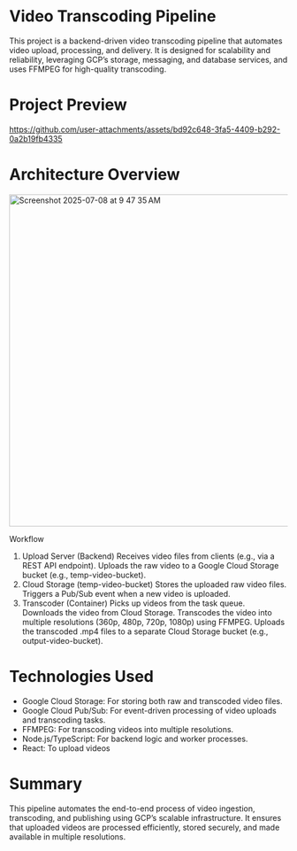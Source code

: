 # Video Transcoding Pipeline
This project is a backend-driven video transcoding pipeline that automates video upload, processing, and delivery. It is designed for scalability and reliability, leveraging GCP’s storage, messaging, and database services, and uses FFMPEG for high-quality transcoding.

# Project Preview
https://github.com/user-attachments/assets/bd92c648-3fa5-4409-b292-0a2b19fb4335

# Architecture Overview
<img width="600" height="600" alt="Screenshot 2025-07-08 at 9 47 35 AM" src="https://github.com/user-attachments/assets/ab636f6d-51f1-424a-ae9f-cd21ad469da2" />

Workflow
1. Upload Server (Backend)
Receives video files from clients (e.g., via a REST API endpoint).
Uploads the raw video to a Google Cloud Storage bucket (e.g., temp-video-bucket).
2. Cloud Storage (temp-video-bucket)
Stores the uploaded raw video files.
Triggers a Pub/Sub event when a new video is uploaded.
4. Transcoder (Container)
Picks up videos from the task queue.
Downloads the video from Cloud Storage.
Transcodes the video into multiple resolutions (360p, 480p, 720p, 1080p) using FFMPEG.
Uploads the transcoded .mp4 files to a separate Cloud Storage bucket (e.g., output-video-bucket).

# Technologies Used
* Google Cloud Storage: For storing both raw and transcoded video files.
* Google Cloud Pub/Sub: For event-driven processing of video uploads and transcoding tasks.
* FFMPEG: For transcoding videos into multiple resolutions.
* Node.js/TypeScript: For backend logic and worker processes.
* React: To upload videos

# Summary
This pipeline automates the end-to-end process of video ingestion, transcoding, and publishing using GCP’s scalable infrastructure. It ensures that uploaded videos are processed efficiently, stored securely, and made available in multiple resolutions.

